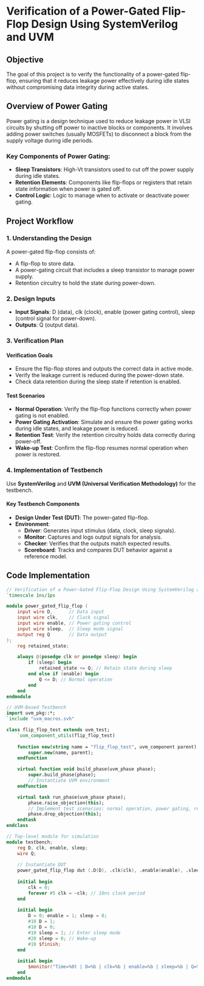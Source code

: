 # Verification of a Power-Gated Flip-Flop Design Using SystemVerilog and UVM

## Objective
The goal of this project is to verify the functionality of a power-gated flip-flop, ensuring that it reduces leakage power effectively during idle states without compromising data integrity during active states.

## Overview of Power Gating
Power gating is a design technique used to reduce leakage power in VLSI circuits by shutting off power to inactive blocks or components. It involves adding power switches (usually MOSFETs) to disconnect a block from the supply voltage during idle periods.

### Key Components of Power Gating:
- **Sleep Transistors**: High-Vt transistors used to cut off the power supply during idle states.
- **Retention Elements**: Components like flip-flops or registers that retain state information when power is gated off.
- **Control Logic**: Logic to manage when to activate or deactivate power gating.

## Project Workflow
### 1. Understanding the Design
A power-gated flip-flop consists of:
- A flip-flop to store data.
- A power-gating circuit that includes a sleep transistor to manage power supply.
- Retention circuitry to hold the state during power-down.

### 2. Design Inputs
- **Input Signals**: D (data), clk (clock), enable (power gating control), sleep (control signal for power-down).
- **Outputs**: Q (output data).

### 3. Verification Plan
#### **Verification Goals**
- Ensure the flip-flop stores and outputs the correct data in active mode.
- Verify the leakage current is reduced during the power-down state.
- Check data retention during the sleep state if retention is enabled.

#### **Test Scenarios**
- **Normal Operation**: Verify the flip-flop functions correctly when power gating is not enabled.
- **Power Gating Activation**: Simulate and ensure the power gating works during idle states, and leakage power is reduced.
- **Retention Test**: Verify the retention circuitry holds data correctly during power-off.
- **Wake-up Test**: Confirm the flip-flop resumes normal operation when power is restored.

### 4. Implementation of Testbench
Use **SystemVerilog** and **UVM (Universal Verification Methodology)** for the testbench.

#### **Key Testbench Components**
- **Design Under Test (DUT)**: The power-gated flip-flop.
- **Environment**:
  - **Driver**: Generates input stimulus (data, clock, sleep signals).
  - **Monitor**: Captures and logs output signals for analysis.
  - **Checker**: Verifies that the outputs match expected results.
  - **Scoreboard**: Tracks and compares DUT behavior against a reference model.

## Code Implementation

```verilog
// Verification of a Power-Gated Flip-Flop Design Using SystemVerilog and UVM
`timescale 1ns/1ps

module power_gated_flip_flop (
    input wire D,      // Data input
    input wire clk,    // Clock signal
    input wire enable, // Power gating control
    input wire sleep,  // Sleep mode signal
    output reg Q       // Data output
);
    reg retained_state;

    always @(posedge clk or posedge sleep) begin
        if (sleep) begin
            retained_state <= Q; // Retain state during sleep
        end else if (enable) begin
            Q <= D; // Normal operation
        end
    end
endmodule
```

```systemverilog
// UVM-Based Testbench
import uvm_pkg::*;
`include "uvm_macros.svh"

class flip_flop_test extends uvm_test;
    `uvm_component_utils(flip_flop_test)
    
    function new(string name = "flip_flop_test", uvm_component parent);
        super.new(name, parent);
    endfunction

    virtual function void build_phase(uvm_phase phase);
        super.build_phase(phase);
        // Instantiate UVM environment
    endfunction

    virtual task run_phase(uvm_phase phase);
        phase.raise_objection(this);
        // Implement test scenarios: normal operation, power gating, retention, wake-up
        phase.drop_objection(this);
    endtask
endclass
```

```verilog
// Top-level module for simulation
module testbench;
    reg D, clk, enable, sleep;
    wire Q;
    
    // Instantiate DUT
    power_gated_flip_flop dut (.D(D), .clk(clk), .enable(enable), .sleep(sleep), .Q(Q));
    
    initial begin
        clk = 0;
        forever #5 clk = ~clk; // 10ns clock period
    end
    
    initial begin
        D = 0; enable = 1; sleep = 0;
        #10 D = 1;
        #10 D = 0;
        #10 sleep = 1; // Enter sleep mode
        #20 sleep = 0; // Wake-up
        #10 $finish;
    end
    
    initial begin
        $monitor("Time=%0t | D=%b | clk=%b | enable=%b | sleep=%b | Q=%b", $time, D, clk, enable, sleep, Q);
    end
endmodule
```
